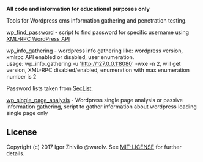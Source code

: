 **All code and information for educational purposes only**

Tools for Wordpress cms information gathering and penetration testing.

[wp_find_password](http://warolv.net/blog/2017/05/14/wordpress-brute-force-password-attack-using-xmlrpc-api/) - script to find password for specific username using [XML-RPC WordPress API](https://codex.wordpress.org/XML-RPC_WordPress_API/Users)

wp_info_gathering - wordpress info gathering like: wordpress version, xmlrpc API enabled or disabled, user enumeration.  
usage: wp_info_gathering -u 'http://127.0.0.1:8080' -wxe -n 2, will get version, XML-RPC disabled/enabled, enumeration with max enumeration number is 2

Password lists taken from [SecList](https://github.com/danielmiessler/SecLists/tree/master/Passwords).

[wp_single_page_analysis](http://warolv.net/blog/2017/05/22/wordpress-single-page-analysis-or-passive-information-gathering/) - Wordpress single page analysis or passive information gathering, script to gather information about wordpress loading single page only

## License

Copyright (c) 2017 Igor Zhivilo @warolv. See [MIT-LICENSE](https://en.wikipedia.org/wiki/MIT_License) for further details.
